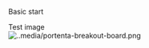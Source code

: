 Basic start


Test image  
![..media/portenta-breakout-board.png](..media/portenta-breakout-board.png)
